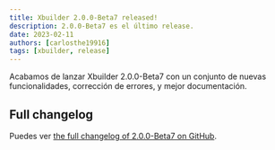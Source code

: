 ```yaml
---
title: Xbuilder 2.0.0-Beta7 released!
description: 2.0.0-Beta7 es el último release.
date: 2023-02-11
authors: [carlosthe19916]
tags: [xbuilder, release]
---
```


Acabamos de lanzar Xbuilder 2.0.0-Beta7 con un conjunto de nuevas funcionalidades, corrección de errores, y mejor documentación.

## Full changelog

Puedes ver [the full changelog of 2.0.0-Beta7 on GitHub](https://github.com/project-openubl/xbuilder/releases/tag/v2.0.0-Beta7).